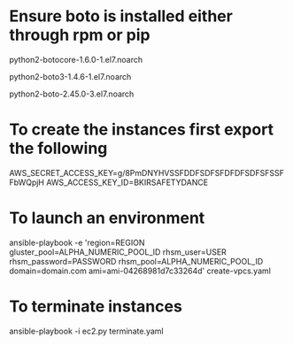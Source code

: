 # Ensure boto is installed either through rpm or pip
python2-botocore-1.6.0-1.el7.noarch

python2-boto3-1.4.6-1.el7.noarch

python2-boto-2.45.0-3.el7.noarch


# To create the instances first export the following
AWS_SECRET_ACCESS_KEY=g/8PmDNYHVSSFDDFSDFSFDFDFSDFSFSSFFbWQpjH
AWS_ACCESS_KEY_ID=BKIRSAFETYDANCE

# To launch an environment
ansible-playbook -e 'region=REGION gluster_pool=ALPHA_NUMERIC_POOL_ID rhsm_user=USER rhsm_password=PASSWORD rhsm_pool=ALPHA_NUMERIC_POOL_ID domain=domain.com ami=ami-04268981d7c33264d' create-vpcs.yaml

# To terminate instances
ansible-playbook -i ec2.py terminate.yaml 

